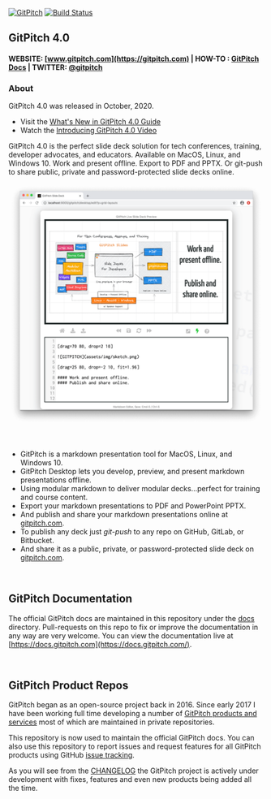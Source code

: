 [![GitPitch](https://gitpitch.com/assets/badge.svg)](https://gitpitch.com/gitpitch/gitpitch/master) [![Build Status](https://semaphoreci.com/api/v1/onetapbeyond/gitpitch/branches/master/shields_badge.svg)](https://semaphoreci.com/onetapbeyond/gitpitch)

## GitPitch 4.0

#### WEBSITE: [www.gitpitch.com](https://gitpitch.com) | HOW-TO : [GitPitch Docs](https://docs.gitpitch.com/#/) | TWITTER: [@gitpitch](https://twitter.com/gitpitch)

### About

GitPitch 4.0 was released in October, 2020.

- Visit the [What's New in GitPitch 4.0 Guide](https://docs.gitpitch.com/#/whats-new-in-40)
- Watch the [Introducing GitPitch 4.0 Video](https://www.youtube.com/watch?v=GulpdRg7bVU)

GitPitch 4.0 is the perfect slide deck solution for tech conferences, training, developer advocates, and educators. Available on MacOS, Linux, and Windows 10. Work and present offline. Export to PDF and PPTX. Or git-push to share public, private and password-protected slide decks online.

![GITPITCH](assets/images/gitpitch-40-release.png)

<br>

- GitPitch is a markdown presentation tool for MacOS, Linux, and Windows 10.
- GitPitch Desktop lets you develop, preview, and present markdown presentations offline.
- Using modular markdown to deliver modular decks...perfect for training and course content.
- Export your markdown presentations to PDF and PowerPoint PPTX.
- And publish and share your markdown presentations online at [gitpitch.com](https://gitpitch.com).
- To publish any deck just *git-push* to any repo on GitHub, GitLab, or Bitbucket.
- And share it as a public, private, or password-protected slide deck on [gitpitch.com](https://gitpitch.com).

<br>

## GitPitch Documentation

The official GitPitch docs are maintained in this repository under the [docs](/docs) directory. Pull-requests on this repo to fix or improve the documentation in any way are very welcome. You can view the documentation live at [https://docs.gitpitch.com](https://docs.gitpitch.com/).

<br>

## GitPitch Product Repos

GitPitch began as an open-source project back in 2016.  Since early 2017 I have been working full time developing a number of [GitPitch products and services](https://docs.gitpitch.com/#/meet-the-family) most of which are maintained in private repositories.

This repository is now used to maintain the official GitPitch docs. You can also use this repository to report issues and request features for all GitPitch products using GitHub [issue tracking](https://github.com/gitpitch/gitpitch/issues).

As you will see from the [CHANGELOG](CHANGELOG.md) the GitPitch project is actively under development with fixes, features and even new products being added all the time.

